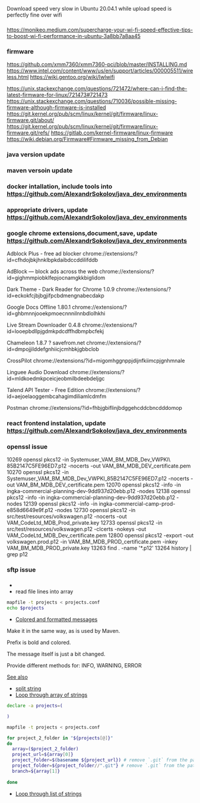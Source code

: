 Download speed very slow in Ubuntu 20.04.1 while upload speed is perfectly fine over wifi

###

https://monikeo.medium.com/supercharge-your-wi-fi-speed-effective-tips-to-boost-wi-fi-performance-in-ubuntu-3a8bb7a8aa45

### firmware

https://github.com/xmm7360/xmm7360-pci/blob/master/INSTALLING.md
https://www.intel.com/content/www/us/en/support/articles/000005511/wireless.html
https://wiki.gentoo.org/wiki/Iwlwifi


https://unix.stackexchange.com/questions/721472/where-can-i-find-the-latest-firmware-for-linux/721473#721473
https://unix.stackexchange.com/questions/710036/possible-missing-firmware-although-firmware-is-installed
https://git.kernel.org/pub/scm/linux/kernel/git/firmware/linux-firmware.git/about/
https://git.kernel.org/pub/scm/linux/kernel/git/firmware/linux-firmware.git/refs/
https://gitlab.com/kernel-firmware/linux-firmware
https://wiki.debian.org/Firmware#Firmware_missing_from_Debian



### java version update
### maven versoin update
### docker intallation, include tools into https://github.com/AlexandrSokolov/java_dev_environments
### appropriate drivers, update https://github.com/AlexandrSokolov/java_dev_environments

### google chrome extensions,document,save, update https://github.com/AlexandrSokolov/java_dev_environments

Adblock Plus - free ad blocker
chrome://extensions/?id=cfhdojbkjhnklbpkdaibdccddilifddb

AdBlock — block ads across the web
chrome://extensions/?id=gighmmpiobklfepjocnamgkkbiglidom

Dark Theme - Dark Reader for Chrome 1.0.9
chrome://extensions/?id=eckokfcjbjbgjifpcbdmengnabecdakp

Google Docs Offline 1.80.1
chrome://extensions/?id=ghbmnnjooekpmoecnnnilnnbdlolhkhi

Live Stream Downloader 0.4.8
chrome://extensions/?id=looepbdllpjgdmkpdcdffhdbmpbcfekj

Chameleon 1.8.7 ? savefrom.net
chrome://extensions/?id=dmpojjilddefgnhiicjcmhbkjgbbclob

CrossPilot
chrome://extensions/?id=migomhggnppjdijnfkiimcpjgnhmnale

Linguee Audio Download
chrome://extensions/?id=mldkoedmkpceicjeobmilbdeebdeljgc

Talend API Tester - Free Edition
chrome://extensions/?id=aejoelaoggembcahagimdiliamlcdmfm

Postman
chrome://extensions/?id=fhbjgbiflinjbdggehcddcbncdddomop

### react frontend instalation, update https://github.com/AlexandrSokolov/java_dev_environments

### openssl issue

10269  openssl pkcs12 -in Systemuser_VAM_BM_MDB_Dev_VWPKI\ 85B2147C5FE96ED7.p12 -nocerts -out VAM_BM_MDB_DEV_certificate.pem
10270  openssl pkcs12 -in Systemuser_VAM_BM_MDB_Dev_VWPKI_85B2147C5FE96ED7.p12 -nocerts -out VAM_BM_MDB_DEV_certificate.pem
12070  openssl pkcs12 -info -in ingka-commercial-planning-dev-9dd937d20ebb.p12 -nodes
12138  openssl pkcs12 -info -in ingka-commercial-planning-dev-9dd937d20ebb.p12 -nodes
12139  openssl pkcs12 -info -in ingka-commercial-camp-prod-e858d6649e9f.p12 -nodes
12730  openssl pkcs12 -in src/test/resources/volkswagen.p12 -nocerts -out VAM_CodeLtd_MDB_Prod_private.key
12733  openssl pkcs12 -in src/test/resources/volkswagen.p12 -clcerts -nokeys -out VAM_CodeLtd_MDB_Dev_certificate.pem
12800  openssl pkcs12 -export -out volkswagen.prod.p12 -in VAM_BM_MDB_PROD_certificate.pem -inkey VAM_BM_MDB_PROD_private.key
13263  find . -name '*.p12'
13264  history | grep p12


### sftp issue

###
- 
- read file lines into array
```bash
mapfile -t projects < projects.conf
echo $projects
```
  
- [Colored and formatted messages](docs/bash_tip_colors_and_formatting.pdf)

Make it in the same way, as is used by Maven.

Prefix is bold and colored.

The message itself is just a bit changed.

Provide different methods for: INFO, WARNING, ERROR

[See also](https://stackoverflow.com/questions/5947742/how-to-change-the-output-color-of-echo-in-linux)

- [split string](https://stackoverflow.com/questions/1469849/how-to-split-one-string-into-multiple-strings-separated-by-at-least-one-space-in)
- [Loop through array of strings](https://stackoverflow.com/questions/8880603/loop-through-an-array-of-strings-in-bash)
```bash
declare -a projects=(

)

mapfile -t projects < projects.conf

for project_2_folder in "${projects[@]}"
do
  array=($project_2_folder)
  project_url=${array[0]}
  project_folder=$(basename ${project_url}) # remove `.git` from the path
  project_folder=${project_folder//".git"} # remove `.git` from the path
  branch=${array[1]}
  
done
```
- [Loop through list of strings](https://linuxhint.com/bash_loop_list_strings/)
